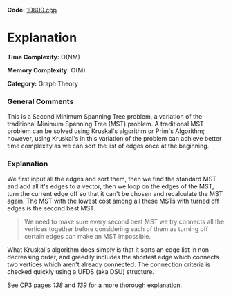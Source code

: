 **Code:** [10600.cpp](./10600.cpp)

# Explanation

**Time Complexity:** O(NM)

**Memory Complexity:** O(M)

**Category:** Graph Theory

### General Comments

This is a Second Minimum Spanning Tree problem, a variation of the traditional Minimum Spanning Tree (MST) problem. A traditional MST problem can be solved using Kruskal's algorithm or Prim's Algorithm; however, using Kruskal's in this variation of the problem can achieve better time complexity as we can sort the list of edges once at the beginning.

### Explanation

We first input all the edges and sort them, then we find the standard MST and add all it's edges to a vector, then we loop on the edges of the MST, turn the current edge off so that it can't be chosen and recalculate the MST again. The MST with the lowest cost among all these MSTs with turned off edges is the second best MST.

> We need to make sure every second best MST we try connects all the vertices together before considering each of them as turning off certain edges can make an MST impossible.

What Kruskal's algorithm does simply is that it sorts an edge list in non-decreasing order, and greedily includes the shortest edge which connects two vertices which aren't already connected. The connection criteria is checked quickly using a UFDS (aka DSU) structure.

See CP3 pages *138* and *139* for a more thorough explanation.
